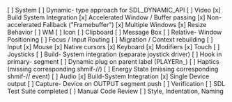[ ] System
   [ ] Dynamic- type approach for SDL\_DYNAMIC\_API
[ ] Video
   [x] Build System Integration
	 [x] Accelerated Window / Buffer passing
   [x] Non-accelerated Fallback ("Framebuffer")
   [x] Multiple Windows
	 [x] Resize Behavior
[ ] WM
   [ ] Icon
   [ ] Clipboard
	 [ ] Message Box
	 [ ] Relative- Window Positioning
	 [ ] Focus / Input Routing
	 [ ] Migration / Context rebuilding
[ ] Input
   [x] Mouse
	     [x] Native cursors
	 [x] Keyboard
	     [x] Modifiers
	 [x] Touch
	 [ ] Joysticks
	     [ ] Build- System integration (separate joystick driver)
			 [ ] Hook in primary- segment
			 [ ] Dynamic plug on parent label (PLAYERn_)
			 [ ] Haptics (missing corresponding shmif-//)
			 [ ] Energy State (missing corresponding shmif-// event)
[ ] Audio
   [x] Build-System Integration
   [x] Single Device output
	 [ ] Capture- Device on OUTPUT segment push
[ ] Verification
   [ ] SDL Test Suite completed
[ ] Manual Code Review
   [ ] Style, Indentation, Naming
